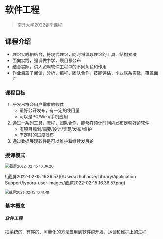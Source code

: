# 软件工程

> 南开大学2022春季课程

## 课程介绍

- 理论实践相结合，将现代理论，同时将体现理论的工具，结构紧凑
- 面向实践，强调做中学，项目都公布
- 结合实际，讲人资啊软件工程中的不同角色和作用
- 作业涵盖了阅读，分析，编程，团队合作，技能评估，作业联系实际，覆盖面广

### 课程目标

1. 研发出符合用户需求的软件
   - 最好公开发布，有一定的使用量
   - 可以是PC/Web/手机应用
2. 通过一系列工具，流程，团队合作，能够在预计时间内发布足够好的软件
   - 有项目规划/需要/设计/实现/发布/维护
   - 有定时的进度发布
3. 通过数据展现软件是可以维护和继续发展的

### 授课模式

<img src="/Users/zhuhaoze/Library/Application Support/typora-user-images/截屏2022-02-15 16.36.20.png" alt="截屏2022-02-15 16.36.20" style="zoom:87%;" />

![截屏2022-02-15 16.36.57](/Users/zhuhaoze/Library/Application Support/typora-user-images/截屏2022-02-15 16.36.57.png)

<img src="/Users/zhuhaoze/Library/Application Support/typora-user-images/截屏2022-02-15 16.41.48.png" alt="截屏2022-02-15 16.41.48" style="zoom:80%;" />

### 基本概念

##### 软件工程

把系统的、有序的、可量化的方法应用到软件的开发、运营和维护上的过程

